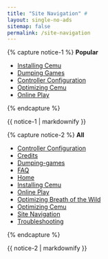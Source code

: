 ```yaml
---
title: "Site Navigation" #
layout: single-no-ads
sitemap: false
permalink: /site-navigation
---
```


{% capture notice-1 %}
**Popular**

+ [Installing Cemu](installing-cemu)
+ [Dumping Games](dumping-games)
+ [Controller Configuration](controller-Configuration)
+ [Optimizing Cemu](optimizing-cemu)
+ [Online Play](online-play)

{% endcapture %}
<div class="notice--info">{{ notice-1 | markdownify }}</div>

{% capture notice-2 %}
**All**

+ [Controller Configuration](controller-Configuration)
+ [Credits](credits)
+ [Dumping-games](dumping-games)
+ [FAQ](faq)
+ [Home](/)
+ [Installing Cemu](installing-cemu)
+ [Online Play](online-play)
+ [Optimizing Breath of the Wild](optimizing-botw)
+ [Optimizing Cemu](optimizing-cemu)
+ [Site Navigation](site-navigation)
+ [Troubleshooting](troubleshooting)

{% endcapture %}
<div class="notice">{{ notice-2 | markdownify }}</div>
